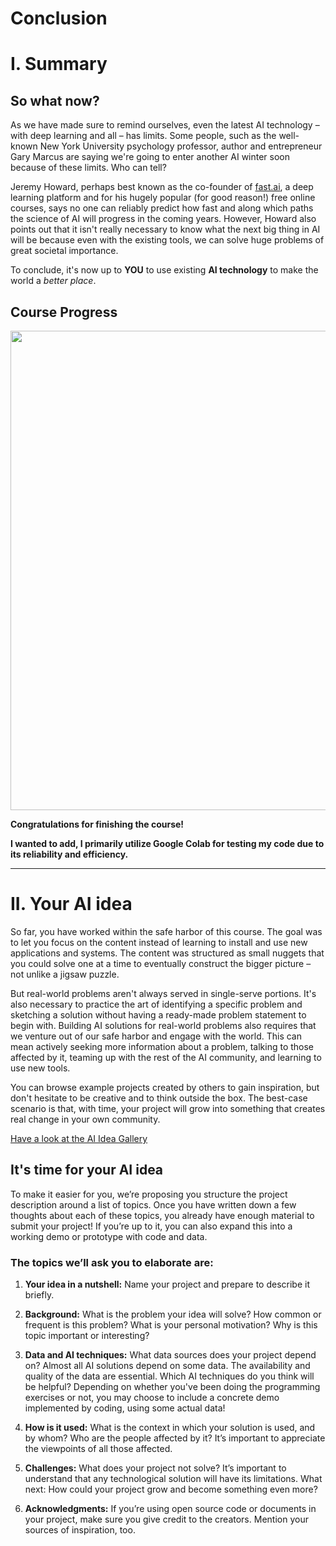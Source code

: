 # Conclusion 

# I. Summary

## So what now?

As we have made sure to remind ourselves, even the latest AI technology – with deep learning and all – has limits. Some people, such as the well-known New York University psychology professor, author and entrepreneur Gary Marcus are saying we're going to enter another AI winter soon because of these limits. Who can tell?

Jeremy Howard, perhaps best known as the co-founder of [fast.ai](https://fast.ai), a deep learning platform and for his hugely popular (for good reason!) free online courses, says no one can reliably predict how fast and along which paths the science of AI will progress in the coming years. However, Howard also points out that it isn't really necessary to know what the next big thing in AI will be because even with the existing tools, we can solve huge problems of great societal importance.

To conclude, it's now up to **YOU** to use existing **AI technology** to make the world a *better place*.

## Course Progress

<img width="767" alt="" src="https://github.com/yodablocks/elementsofai/assets/83685559/89a1316e-0c1a-4a7f-be3d-ec5fd351d4fe">

**Congratulations for finishing the course!**

**I wanted to add, I primarily utilize Google Colab for testing my code due to its reliability and efficiency.**

---
# II. Your AI idea

So far, you have worked within the safe harbor of this course. The goal was to let you focus on the content instead of learning to install and use new applications and systems. The content was structured as small nuggets that you could solve one at a time to eventually construct the bigger picture – not unlike a jigsaw puzzle.

But real-world problems aren't always served in single-serve portions. It's also necessary to practice the art of identifying a specific problem and sketching a solution without having a ready-made problem statement to begin with. Building AI solutions for real-world problems also requires that we venture out of our safe harbor and engage with the world. This can mean actively seeking more information about a problem, talking to those affected by it, teaming up with the rest of the AI community, and learning to use new tools.

You can browse example projects created by others to gain inspiration, but don't hesitate to be creative and to think outside the box. The best-case scenario is that, with time, your project will grow into something that creates real change in your own community.

[Have a look at the AI Idea Gallery](https://buildingai.elementsofai.com//Conclusion/ai-idea-gallery)

## It's time for your AI idea

To make it easier for you, we’re proposing you structure the project description around a list of topics. Once you have written down a few thoughts about each of these topics, you already have enough material to submit your project! If you’re up to it, you can also expand this into a working demo or prototype with code and data.

### The topics we’ll ask you to elaborate are:

1. **Your idea in a nutshell:** Name your project and prepare to describe it briefly.

2. **Background:** What is the problem your idea will solve? How common or frequent is this problem? What is your personal motivation? Why is this topic important or interesting?

3. **Data and AI techniques:** What data sources does your project depend on? Almost all AI solutions depend on some data. The availability and quality of the data are essential. Which AI techniques do you think will be helpful? Depending on whether you've been doing the programming exercises or not, you may choose to include a concrete demo implemented by coding, using some actual data!

4. **How is it used:** What is the context in which your solution is used, and by whom? Who are the people affected by it? It’s important to appreciate the viewpoints of all those affected.

5. **Challenges:** What does your project not solve? It’s important to understand that any technological solution will have its limitations.
What next: How could your project grow and become something even more?

6. **Acknowledgments:** If you’re using open source code or documents in your project, make sure you give credit to the creators. Mention your sources of inspiration, too.
